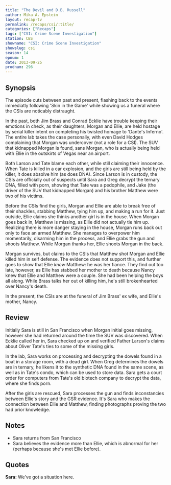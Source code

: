 ```yaml
---
title: "The Devil and D.B. Russell"
author: Mika A. Epstein
layout: recap-tv
permalink: /recaps/csi/:title/
categories: ["Recaps"]
tags: ["CSI: Crime Scene Investigation"]
station: CBS
showname: "CSI: Crime Scene Investigation"
showslug: csi
season: 14  
epnum: 1  
date: 2013-09-25
prodnum: 296  
---
```


## Synopsis

The episode cuts between past and present, flashing back to the events immediatly following 'Skin in the Game' while showing us a funeral where the CSIs are noticably distraught. 

In the past, both Jim Brass and Conrad Ecklie have trouble keeping their emotions in check, as their daughters, Morgan and Ellie, are held hostage by serial killer intent on completing his twisted homage to 'Dante's Inferno'. The entire lab takes the case personally, with even David Hodges complaining that Morgan was undercover (not a role for a CSI). The SUV that kidnapped Morgan is found, sans Morgan, who is actually being held with Ellie in the outskirts of Vegas near an airport. 

Both Larson and Tate blame each other, while still claiming their innocence. When Tate is killed in a car explosion, and the girls are still being held by the killer, it does absolve him (as does DNA). Since Larson is in custody, the CSIs are officially out of suspects until Sara and Greg decrypt the ternary DNA, filled with porn, showing that Tate was a pedophile, and Jake (the driver of the SUV that kidnapped Morgan) and his brother Matthew were two of his victims.

Before the CSIs find the girls, Morgan and Ellie are able to break free of their shackles, stabbing Matthew, tying him up, and making a run for it. Just outside, Ellie claims she thinks another girl is in the house. When Morgan goes back in, Matthew is missing, as Ellie did not actually tie him up. Realizing there is more danger staying in the house, Morgan runs back out only to face an armed Matthew. She manages to overpower him momentarily, disarming him in the process, and Ellie grabs the gun and shoots Matthew. While Morgan thanks her, Ellie shoots Morgan in the back.

Morgan survives, but claims to the CSIs that Matthew shot Morgan and Ellie killed him in self defense. The evidence does not support this, and further goes to show that Ellie *knew* Matthew: he was her fiance. They find out too late, however, as Ellie has stabbed her mother to death because Nancy knew that Ellie and Matthew were a couple. She had been helping the boys all along. While Brass talks her out of killing him, he's still brokenhearted over Nancy's death.

In the present, the CSIs are at the funeral of Jim Brass' ex wife, and Ellie's mother, Nancy.

## Review

Initially Sara is still in San Francisco when Morgan initial goes missing, however she had returned around the time the SUV was discovered. When Ecklie called her in, Sara checked up on and verified Father Larson's claims about Oliver Tate's ties to some of the missing girls.

In the lab, Sara works on processing and decrypting the dowels found in a boat in a storage room, with a dead girl. When Greg determines the dowels are in ternary, he likens it to the synthetic DNA found in the same scene, as well as in Tate's condo, which can be used to store data. Sara gets a court order for computers from Tate's old biotech company to decrypt the data, where she finds porn.

After the girls are rescued, Sara processes the gun and finds inconstancies between Ellie's story and the GSR evidence. It's Sara who makes the connection between Ellie and Matthew, finding photographs proving the two had prior knowledge.

## Notes

* Sara returns from San Francisco  
* Sara believes the evidence more than Ellie, which is abnormal for her (perhaps because she's met Ellie before).

## Quotes

**Sara:** We've got a situation here.

